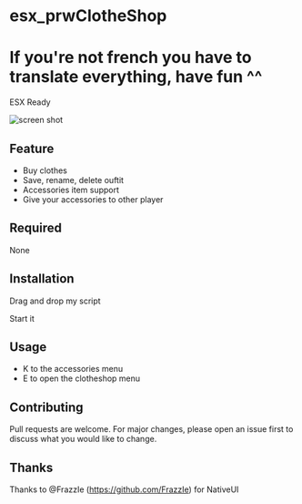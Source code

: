 # esx_prwClotheShop
# If you're not french you have to translate everything, have fun ^^ 
ESX Ready

![screen shot](https://cdn.discordapp.com/attachments/625260827213168650/640971619086368778/unknown.png)
## Feature
  - Buy clothes
  - Save, rename, delete ouftit
  - Accessories item support
  - Give your accessories to other player
## Required

None

## Installation 

Drag and drop my script

Start it

## Usage
  - K to the accessories menu
  - E to open the clotheshop menu
## Contributing
Pull requests are welcome. For major changes, please open an issue first to discuss what you would like to change.

## Thanks
Thanks to @FrazzIe (https://github.com/FrazzIe) for NativeUI
